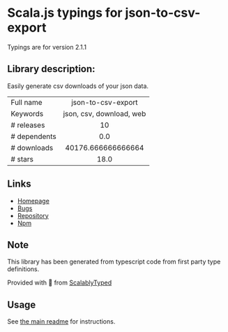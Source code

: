 
# Scala.js typings for json-to-csv-export

Typings are for version 2.1.1

## Library description:
Easily generate csv downloads of your json data.

|                    |                 |
| ------------------ | :-------------: |
| Full name          | json-to-csv-export |
| Keywords           | json, csv, download, web |
| # releases         | 10 |
| # dependents       | 0.0 |
| # downloads        | 40176.666666666664 |
| # stars            | 18.0 |

## Links
- [Homepage](https://github.com/coston/json-to-csv-export)
- [Bugs](https://github.com/coston/json-to-csv-export/issues)
- [Repository](https://github.com/coston/json-to-csv-export)
- [Npm](https://www.npmjs.com/package/json-to-csv-export)
    


## Note
This library has been generated from typescript code from first party type definitions.

Provided with :purple_heart: from [ScalablyTyped](https://github.com/oyvindberg/ScalablyTyped)

## Usage
See [the main readme](../../readme.md) for instructions.


